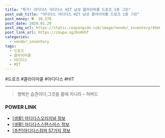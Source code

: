 ```yaml
--- 
title: "특가! 아디다스 아디다스 HIT 남성 클라이마쿨 드로즈 1종 그린" 
post_sub_title: "아디다스 아디다스 HIT 남성 클라이마쿨 드로즈 1종 그린" 
post_money: ₩. 10,570 
post_date: 2020.01.29 
post_img_url: https://static.coupangcdn.com/image/vendor_inventory/49e0/e59a2b93bffea57ab9a1aeb99002c2a3ba3da2e88253cbacdec67a3cd228.jpg 
post_link_url: https://coupa.ng/bnHVhf 
categories: 
  - vendor_inventory 
tags: 
  - 드로즈 
  - 클라이마쿨 
  - 아디다스 
  - HIT 
--- 
```

  #드로즈 #클라이마쿨 #아디다스 #HIT 
<hr> 

> 행복은 습관이다,그것을 몸에 지니라 – 허버드 


### POWER LINK

* <a href="https://blog.naver.com/santokki14/221763574763" target="_blank"> [생활] 아디다스오리지널 정보 </a>
* <a href="https://blog.naver.com/sakai111/221766159241" target="_blank"> [생활] 아디다스스탠스미스 정보 </a>
* <a href="https://blog.naver.com/fasyy4321/221790655155" target="_blank">[추천]아디다스점퍼 57가지 정보</a>
